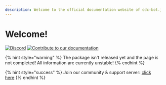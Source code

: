 ```yaml
---
description: Welcome to the official documentation website of cdc-bot.js!
---
```


# Welcome!

[![Discord](https://img.shields.io/discord/845696357406998588?color=blue&label=Discord&logo=discord&logoColor=white)](https://discord.gg/djcSRFPPaN) [![Contribute to our documentation](https://img.shields.io/github/contributors/cdc-bot-js-npm/documentation?label=Documentation%20Contributors)](https://github.com/cdc-bot-js-npm/documentation)

{% hint style="warning" %}
The package isn't released yet and the page is not completed! All information are currently unstable!
{% endhint %}

{% hint style="success" %}
Join our community & support server: [click here](https://discord.gg/HmtpbraCnk)
{% endhint %}

